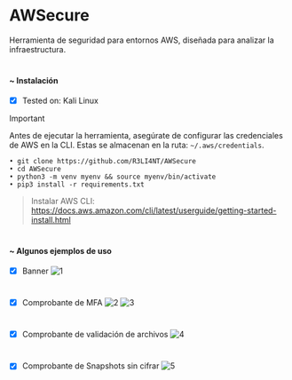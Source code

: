 # AWSecure
Herramienta de seguridad para entornos AWS, diseñada para analizar la infraestructura.

<h1 align="center"></h1>

#### ~ Instalación

- [x] Tested on: Kali Linux

> [!IMPORTANT]
> Antes de ejecutar la herramienta, asegúrate de configurar las credenciales de AWS en la CLI. Estas se almacenan en la ruta: `~/.aws/credentials`.

```
• git clone https://github.com/R3LI4NT/AWSecure
• cd AWSecure
• python3 -m venv myenv && source myenv/bin/activate
• pip3 install -r requirements.txt
```

> Instalar AWS CLI: https://docs.aws.amazon.com/cli/latest/userguide/getting-started-install.html

<h1 align="center"></h1>

#### ~ Algunos ejemplos de uso

- [x] Banner 
![1](https://github.com/user-attachments/assets/ea69ffb9-6dbb-4c89-9343-b6dc9407fc50)

<h1 align="center"></h1>

- [x] Comprobante de MFA 
![2](https://github.com/user-attachments/assets/0b32ad31-a383-414a-b4b9-f2ea339525b3)
![3](https://github.com/user-attachments/assets/b44cf2a9-355d-49cf-ba13-4472bcf789fa)

<h1 align="center"></h1>

- [x] Comprobante de validación de archivos 
![4](https://github.com/user-attachments/assets/cf049ca5-702c-441d-9975-1180a61b181b)

<h1 align="center"></h1>

- [x] Comprobante de Snapshots sin cifrar 
![5](https://github.com/user-attachments/assets/885b5759-c057-4904-a73f-af3b28695b43)
